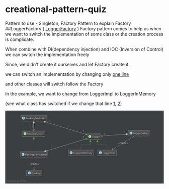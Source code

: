# creational-pattern-quiz
Pattern to use - Singleton, Factory
Pattern to explain Factory
##LoggerFactory ( [LoggerFactory](https://github.com/chertpong/creational-pattern-quiz/blob/master/src/main/java/com/kritacademy/audit/LoggerFactory.java) )
Factory pattern comes to help us when we want to switch the implementation of some class or the creation process is complicate.

When combine with DI(dependency injection) and IOC (Inversion of Control) we can switch the implementation freely

Since, we didn't create it ourselves and let Factory create it.

we can switch an implementation by changing only [one line](https://github.com/chertpong/creational-pattern-quiz/blob/master/src/main/java/com/kritacademy/audit/LoggerFactory.java#L12)

and other classes will switch follow the Factory 

In the example, we want to change from LoggerImpl to LoggerInMemory

(see what class has switched if we change that line [1](https://github.com/chertpong/creational-pattern-quiz/blob/master/src/main/java/com/kritacademy/booking/BookingServiceImpl.java#L14), [2](https://github.com/chertpong/creational-pattern-quiz/blob/master/src/main/java/com/kritacademy/booking/BookingController.java#L13))

![class-diagram](https://github.com/chertpong/creational-pattern-quiz/blob/master/class-diagram.JPG)
